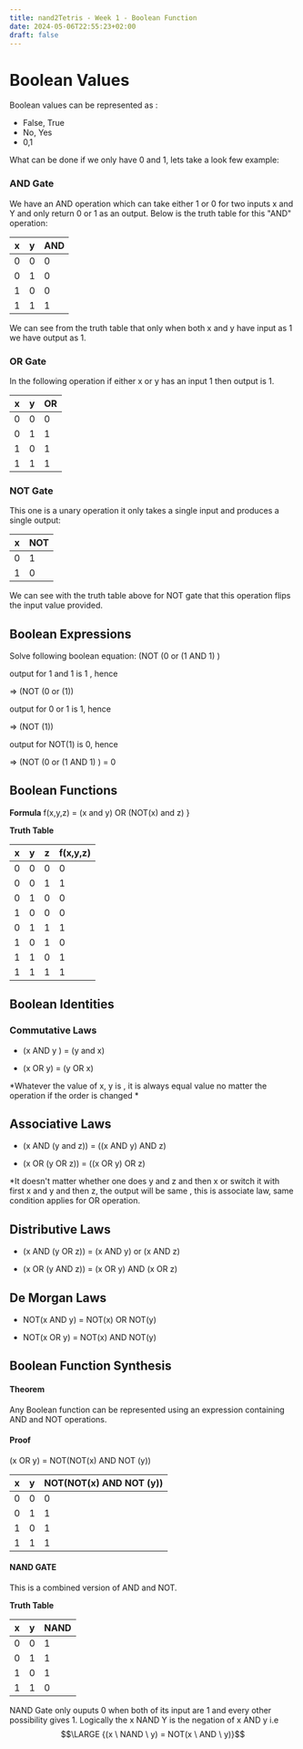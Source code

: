 ```yaml
---
title: nand2Tetris - Week 1 - Boolean Function
date: 2024-05-06T22:55:23+02:00
draft: false
---
```



# Boolean Values

Boolean values can be represented as :
- False, True
- No, Yes
- 0,1

What can be done if we only have 0 and 1, lets take a look few example:

### AND Gate
We have an AND operation which can take either 1 or 0 for two inputs x and Y and only return 0 or 1 as an output. Below is the truth table for this "AND" operation:

| x   | y   | AND |
| --- | --- | --- |
| 0   | 0   | 0   |
| 0   | 1   | 0   |
| 1   | 0   | 0   |
| 1   | 1   | 1   |
We can see from the truth table that only when both x and y have input as 1 we have output as 1. 


### OR Gate
In the following operation if either x or y has an input 1 then output is 1.

| x   | y   | OR  |
| --- | --- | --- |
| 0   | 0   | 0   |
| 0   | 1   | 1   |
| 1   | 0   | 1   |
| 1   | 1   | 1   |

### NOT Gate
This one is a unary operation it only takes a single input and produces a single output:

| x   | NOT |
| --- | --- |
| 0   | 1   |
| 1   | 0   |
We can see with the truth table above for NOT gate that this operation flips the input value provided. 

  

## Boolean Expressions

  

Solve following boolean equation: (NOT (0 or (1 AND 1) )


output for 1 and 1 is 1 , hence

=> (NOT (0 or (1))

  

output for 0 or 1 is 1, hence

=> (NOT (1))

  

output for NOT(1) is 0, hence

=> (NOT (0 or (1 AND 1) ) = 0

  

## Boolean Functions

  
**Formula**
f(x,y,z) = (x and y) OR (NOT(x) and z) } 

**Truth Table**

| x   | y   | z   | f(x,y,z) |
| --- | --- | --- | -------- |
| 0   | 0   | 0   | 0        |
| 0   | 0   | 1   | 1        |
| 0   | 1   | 0   | 0        |
| 1   | 0   | 0   | 0        |
| 0   | 1   | 1   | 1        |
| 1   | 0   | 1   | 0        |
| 1   | 1   | 0   | 1        |
| 1   | 1   | 1   | 1        |
  

## Boolean Identities

  

### Commutative Laws

- (x AND y ) = (y and x)

- (x OR y) = (y OR x)


*Whatever the value of x, y is , it is always equal value no matter the operation if the order is changed *

  
## Associative Laws

- (x AND (y and z)) = ((x AND y) AND z)

- (x OR (y OR z)) = ((x OR y) OR z)


*It doesn't matter whether one does y and z and then x or switch it with first x and y and then z, the output will be same , this is associate law, same condition applies for OR operation.


## Distributive Laws

- (x AND (y OR z)) = (x AND y) or (x AND z)

- (x OR (y AND z)) = (x OR y) AND (x OR z)

  

## De Morgan Laws

- NOT(x AND y) = NOT(x) OR NOT(y)

- NOT(x OR y) = NOT(x) AND NOT(y)

## Boolean Function Synthesis

#### Theorem
Any Boolean function can be represented using an expression containing AND and NOT operations.

#### Proof
(x OR y) = NOT(NOT(x) AND NOT (y))

| x   | y   | NOT(NOT(x) AND NOT (y)) |
| --- | --- | ----------------------- |
| 0   | 0   | 0                       |
| 0   | 1   | 1                       |
| 1   | 0   | 1                       |
| 1   | 1   | 1                       |
#### NAND GATE
This is a combined version of AND and NOT.

**Truth Table**

| x   | y   | NAND |
| --- | --- | ---- |
| 0   | 0   | 1    |
| 0   | 1   | 1    |
| 1   | 0   | 1    |
| 1   | 1   | 0    |
NAND Gate only ouputs 0 when both of its input are 1 and every other possibility gives 1. 
Logically the x NAND Y is the negation of x AND y i.e 
$$\LARGE {(x \ NAND \ y) = NOT(x \ AND \ y)}$$








